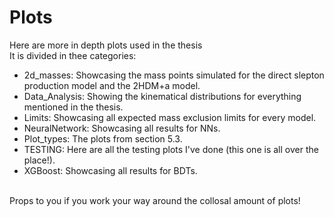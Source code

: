 # Plots
Here are more in depth plots used in the thesis <br/>
It is divided in thee categories:
- 2d_masses: Showcasing the mass points simulated for the direct slepton production model and the 2HDM+a model.<br/>
- Data_Analysis: Showing the kinematical distributions for everything mentioned in the thesis. <br/>
- Limits: Showcasing all expected mass exclusion limits for every model. <br/>
- NeuralNetwork: Showcasing all results for NNs. <br/>
- Plot_types: The plots from section 5.3. <br/>
- TESTING: Here are all the testing plots I've done (this one is all over the place!). <br/>
- XGBoost: Showcasing all results for BDTs. <br/><br/>
<p>Props to you if you work your way around the collosal amount of plots! 